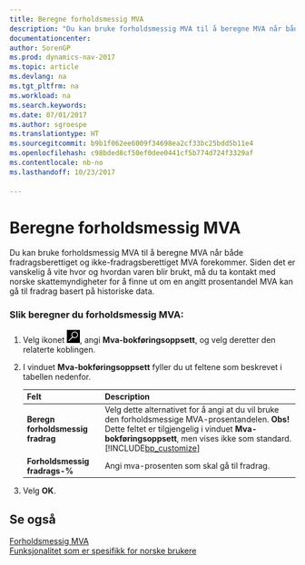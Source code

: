 ```yaml
---
title: Beregne forholdsmessig MVA
description: "Du kan bruke forholdsmessig MVA til å beregne MVA når både fradragsberettiget og ikke-fradragsberettiget MVA forekommer."
documentationcenter: 
author: SorenGP
ms.prod: dynamics-nav-2017
ms.topic: article
ms.devlang: na
ms.tgt_pltfrm: na
ms.workload: na
ms.search.keywords: 
ms.date: 07/01/2017
ms.author: sgroespe
ms.translationtype: HT
ms.sourcegitcommit: b9b1f062ee6009f34698ea2cf33bc25bdd5b11e4
ms.openlocfilehash: c98bded8cf50ef0dee0441cf5b774d724f3329af
ms.contentlocale: nb-no
ms.lasthandoff: 10/23/2017

---
```

# <a name="how-to-calculate-proportional-vat"></a>Beregne forholdsmessig MVA
Du kan bruke forholdsmessig MVA til å beregne MVA når både fradragsberettiget og ikke-fradragsberettiget MVA forekommer. Siden det er vanskelig å vite hvor og hvordan varen blir brukt, må du ta kontakt med norske skattemyndigheter for å finne ut om en angitt prosentandel MVA kan gå til fradrag basert på historiske data.  

### <a name="to-calculate-proportional-vat"></a>Slik beregner du forholdsmessig MVA:  

1.  Velg ikonet ![Søk etter side eller rapport](../../media/ui-search/search_small.png "Søk etter side eller rapport"), angi **Mva-bokføringsoppsett**, og velg deretter den relaterte koblingen.  
2.  I vinduet **Mva-bokføringsoppsett** fyller du ut feltene som beskrevet i tabellen nedenfor.  

    |Felt|Description|  
    |---------------------------------|---------------------------------------|  
    |**Beregn forholdsmessig fradrag**|Velg dette alternativet for å angi at du vil bruke den forholdsmessige MVA-prosentandelen. **Obs!** Dette feltet er tilgjengelig i vinduet **Mva-bokføringsoppsett**, men vises ikke som standard. [!INCLUDE[bp_customize](../../includes/bp_customize_md.md)]|  
    |**Forholdsmessig fradrags-%**|Angi mva-prosenten som skal gå til fradrag.|  

3.  Velg **OK**.  

## <a name="see-also"></a>Se også  
 [Forholdsmessig MVA](proportional-vat.md)   
 [Funksjonalitet som er spesifikk for norske brukere](norway-local-functionality.md)   
 

